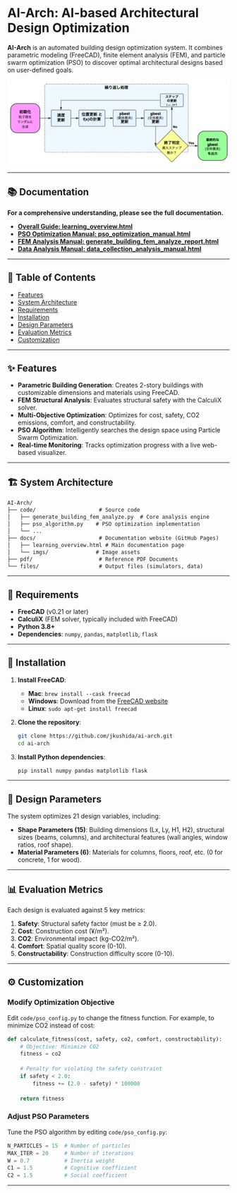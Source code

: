# AI-Arch: AI-based Architectural Design Optimization

**AI-Arch** is an automated building design optimization system. It combines parametric modeling (FreeCAD), finite element analysis (FEM), and particle swarm optimization (PSO) to discover optimal architectural designs based on user-defined goals.

[![System Flow](docs/imgs/flow_pso.png)](docs/pso_optimization_manual.html)

---

## 📚 Documentation

**For a comprehensive understanding, please see the full documentation.**

- **[Overall Guide: learning_overview.html](https://jkushida.github.io/ai-arch/docs/learning_overview.html)**
- **[PSO Optimization Manual: pso_optimization_manual.html](https://jkushida.github.io/ai-arch/docs/pso_optimization_manual.html)**
- **[FEM Analysis Manual: generate_building_fem_analyze_report.html](https://jkushida.github.io/ai-arch/docs/generate_building_fem_analyze_report.html)**
- **[Data Analysis Manual: data_collection_analysis_manual.html](https://jkushida.github.io/ai-arch/docs/data_collection_analysis_manual.html)**

---

## 📜 Table of Contents

- [Features](#-features)
- [System Architecture](#-system-architecture)
- [Requirements](#-requirements)
- [Installation](#-installation)
- [Design Parameters](#-design-parameters)
- [Evaluation Metrics](#-evaluation-metrics)
- [Customization](#-customization)

---

## ✨ Features

- **Parametric Building Generation**: Creates 2-story buildings with customizable dimensions and materials using FreeCAD.
- **FEM Structural Analysis**: Evaluates structural safety with the CalculiX solver.
- **Multi-Objective Optimization**: Optimizes for cost, safety, CO2 emissions, comfort, and constructability.
- **PSO Algorithm**: Intelligently searches the design space using Particle Swarm Optimization.
- **Real-time Monitoring**: Tracks optimization progress with a live web-based visualizer.

---

## 🏗️ System Architecture

```
AI-Arch/
├── code/                    # Source code
│   ├── generate_building_fem_analyze.py  # Core analysis engine
│   ├── pso_algorithm.py    # PSO optimization implementation
│   └── ...
├── docs/                    # Documentation website (GitHub Pages)
│   ├── learning_overview.html # Main documentation page
│   └── imgs/               # Image assets
├── pdf/                     # Reference PDF Documents
└── files/                   # Output files (simulators, data)
```

---

## 🔧 Requirements

- **FreeCAD** (v0.21 or later)
- **CalculiX** (FEM solver, typically included with FreeCAD)
- **Python 3.8+**
- **Dependencies**: `numpy`, `pandas`, `matplotlib`, `flask`

---

## 🚀 Installation

1.  **Install FreeCAD**:
    -   **Mac**: `brew install --cask freecad`
    -   **Windows**: Download from the [FreeCAD website](https://www.freecad.org/)
    -   **Linux**: `sudo apt-get install freecad`

2.  **Clone the repository**:
    ```bash
    git clone https://github.com/jkushida/ai-arch.git
    cd ai-arch
    ```

3.  **Install Python dependencies**:
    ```bash
    pip install numpy pandas matplotlib flask
    ```

---

## 📐 Design Parameters

The system optimizes 21 design variables, including:

-   **Shape Parameters (15)**: Building dimensions (Lx, Ly, H1, H2), structural sizes (beams, columns), and architectural features (wall angles, window ratios, roof shape).
-   **Material Parameters (6)**: Materials for columns, floors, roof, etc. (0 for concrete, 1 for wood).

---

## 📊 Evaluation Metrics

Each design is evaluated against 5 key metrics:

1.  **Safety**: Structural safety factor (must be ≥ 2.0).
2.  **Cost**: Construction cost (¥/m²).
3.  **CO2**: Environmental impact (kg-CO2/m²).
4.  **Comfort**: Spatial quality score (0-10).
5.  **Constructability**: Construction difficulty score (0-10).

---

## ⚙️ Customization

### Modify Optimization Objective

Edit `code/pso_config.py` to change the fitness function. For example, to minimize CO2 instead of cost:

```python
def calculate_fitness(cost, safety, co2, comfort, constructability):
    # Objective: Minimize CO2
    fitness = co2
    
    # Penalty for violating the safety constraint
    if safety < 2.0:
        fitness += (2.0 - safety) * 100000
    
    return fitness
```

### Adjust PSO Parameters

Tune the PSO algorithm by editing `code/pso_config.py`:

```python
N_PARTICLES = 15  # Number of particles
MAX_ITER = 20     # Number of iterations
W = 0.7           # Inertia weight
C1 = 1.5          # Cognitive coefficient
C2 = 1.5          # Social coefficient
```

---
